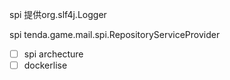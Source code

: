 spi 提供org.slf4j.Logger

spi tenda.game.mail.spi.RepositoryServiceProvider

* [ ] spi archecture
* [ ] dockerlise